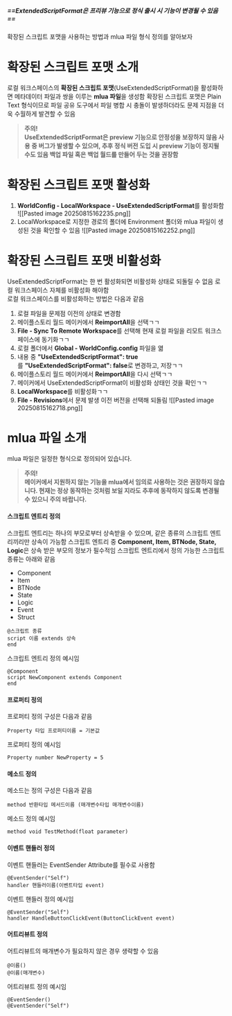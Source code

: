 ##### ==**ExtendedScriptFormat은 프리뷰 기능으로 정식 출시 시 기능이 변경될 수 있음**==

확장된 스크립트 포맷을 사용하는 방법과 mlua 파일 형식 정의를 알아보자

# 확장된 스크립트 포맷 소개
로컬 워크스페이스의 **확장된 스크립트 포맷**(UseExtendedScriptFormat)을 활성화하면 메타데이터 파일과 쌍을 이루는 **mlua 파일**을 생성함
확장된 스크립트 포맷은 Plain Text 형식이므로 파일 공유 도구에서 파일 병합 시 충돌이 발생하더라도 문제 지점을 더욱 수월하게 발견할 수 있음
> **주의!**  
> **UseExtendedScriptFormat은 preview 기능으로 안정성을 보장하지 않음 
> 사용 중 버그가 발생할 수 있으며, 추후 정식 버전 도입 시 preview 기능이 정지될 수도 있음
> 백업 파일 혹은 백업 월드를 만들어 두는 것을 권장함**

# 확장된 스크립트 포맷 활성화
1. **WorldConfig - LocalWorkspace - UseExtendedScriptFormat**를 활성화함 ![[Pasted image 20250815162235.png]]
2. LocalWorkspace로 지정한 경로의 폴더에 Environment 폴더와 mlua 파일이 생성된 것을 확인할 수 있음 ![[Pasted image 20250815162252.png]]

# 확장된 스크립트 포맷 비활성화
UseExtendedScriptFormat는 한 번 활성화되면 비활성화 상태로 되돌릴 수 없음
로컬 워크스페이스 자체를 비활성화 해야함  
로컬 워크스페이스를 비활성화하는 방법은 다음과 같음
1. 로컬 파일을 문제점 이전의 상태로 변경함
2. 메이플스토리 월드 메이커에서 **ReimportAll**을 선택ㄱㄱ
3. **File - Sync To Remote Workspace**를 선택해 현재 로컬 파일을 리모트 워크스페이스에 동기화ㄱㄱ
4. 로컬 폴더에서 **Global - WorldConfig.config** 파일을 엶
5. 내용 중 **"UseExtendedScriptFormat": true**를 **"UseExtendedScriptFormat": false**로 변경하고, 저장ㄱㄱ
6. 메이플스토리 월드 메이커에서 **ReimportAll**을 다시 선택ㄱㄱ
7. 메이커에서 UseExtendedScriptFormat이 비활성화 상태인 것을 확인ㄱㄱ
8. **LocalWorkspace**를 비활성화ㄱㄱ
9. **File - Revisions**에서 문제 발생 이전 버전을 선택해 되돌림
![[Pasted image 20250815162718.png]]

# mlua 파일 소개

mlua 파일은 일정한 형식으로 정의되어 있습니다.

> **주의!  
> 메이커에서 지원하지 않는 기능을 mlua에서 임의로 사용하는 것은 권장하지 않습니다. 현재는 정상 동작하는 것처럼 보일 지라도 추후에 동작하지 않도록 변경될 수 있으니 주의 바랍니다.**

#### 스크립트 엔트리 정의
스크립트 엔트리는 하나의 부모로부터 상속받을 수 있으며, 같은 종류의 스크립트 엔트리끼리만 상속이 가능함
스크립트 엔트리 중 **Component, Item, BTNode, State, Logic**은 상속 받은 부모의 정보가 필수적임 
스크립트 엔트리에서 정의 가능한 스크립트 종류는 아래와 같음
- Component
- Item
- BTNode
- State
- Logic
- Event
- Struct
```
@스크립트 종류
script 이름 extends 상속
end
```

스크립트 엔트리 정의 예시임
```
@Component
script NewComponent extends Component
end
```
#### 프로퍼티 정의
프로퍼티 정의 구성은 다음과 같음
```
Property 타입 프로퍼티이름 = 기본값
```

프로퍼티 정의 예시임
```
Property number NewProperty = 5
```
#### 메소드 정의
메소드는 정의 구성은 다음과 같음
```
method 반환타입 메서드이름 (매개변수타입 매개변수이름)
```

메소드 정의 예시임
```
method void TestMethod(float parameter)
```

#### 이벤트 핸들러 정의
이벤트 핸들러는 EventSender Attribute를 필수로 사용함
```
@EventSender("Self")
handler 핸들러이름(이벤트타입 event)
```

이벤트 핸들러 정의 예시임
```
@EventSender("Self")
handler HandleButtonClickEvent(ButtonClickEvent event)
```

#### 어트리뷰트 정의
어트리뷰트의 매개변수가 필요하지 않은 경우 생략할 수 있음
```
@이름()
@이름(매개변수)
```

어트리뷰트 정의 예시임
```
@EventSender()
@EventSender("Self")
```

